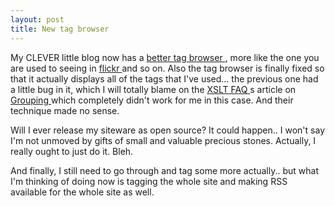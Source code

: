 ```yaml
---
layout: post
title: New tag browser 
---
```

<p>My CLEVER little blog now has a <a href="/weblog/tag">better tag browser </a>, more like the one you are used to seeing in <a href="http://flickr.com/photos/tags/">flickr </a>and so on. Also the tag browser is finally fixed so that it actually displays all of the tags that I've used... the previous one had a little bug in it, which I will totally blame on the <a href="http://www.dpawson.co.uk/xsl/sect2/sect21.html">XSLT FAQ </a>s article on <a href="http://www.dpawson.co.uk/xsl/sect2/N4486.html">Grouping </a>which completely didn't work for me in this case. And their technique made no sense. </p><p>Will I ever release my siteware as open source? It could happen.. I won't say I'm not unmoved by gifts of small and valuable precious stones. Actually, I really ought to just do it. Bleh. </p><p>And finally, I still need to go through and tag some more actually.. but what I'm thinking of doing now is tagging the whole site and making RSS available for the whole site as well. </p>
